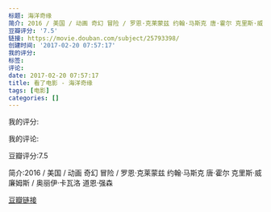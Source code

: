 ```yaml
---
标题: 海洋奇缘
简介: 2016 / 美国 / 动画 奇幻 冒险 / 罗恩·克莱蒙兹 约翰·马斯克 唐·霍尔 克里斯·威廉姆斯 / 奥丽伊·卡瓦洛 道恩·强森
豆瓣评分: '7.5'
链接: https://movie.douban.com/subject/25793398/
创建时间: '2017-02-20 07:57:17'
我的评分:
标签:
评论:
date: 2017-02-20 07:57:17
title: 看了电影 - 海洋奇缘
tags: [电影]
categories: []
---
```


我的评分:

我的评论:

豆瓣评分:7.5

简介:2016 / 美国 / 动画 奇幻 冒险 / 罗恩·克莱蒙兹 约翰·马斯克 唐·霍尔 克里斯·威廉姆斯 / 奥丽伊·卡瓦洛 道恩·强森

[豆瓣链接](https://movie.douban.com/subject/25793398/)

